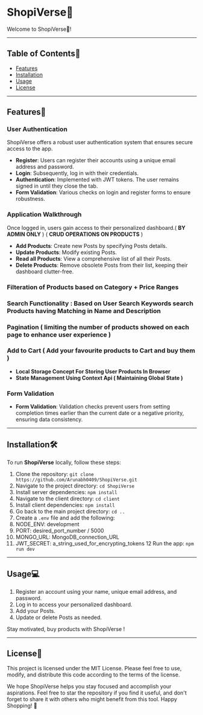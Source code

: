 # ShopiVerse🎯

Welcome to ShopiVerse🎯!

---
## Table of Contents📄

- [Features](#features)
- [Installation](#installation)
- [Usage](#usage)
- [License](#license)

---
## Features💫

### User Authentication

ShopiVerse offers a robust user authentication system that ensures secure access to the app.

- **Register**: Users can register their accounts using a unique email address and password.
- **Login**: Subsequently, log in with their credentials.
- **Authentication**: Implemented with JWT tokens. The user remains signed in until they close the tab.
- **Form Validation**: Various checks on login and register forms to ensure robustness.

### Application Walkthrough

Once logged in, users gain access to their personalized dashboard.( **BY ADMIN ONLY** ) ( **CRUD OPERATIONS ON PRODUCTS** ) 

- **Add Products**: Create new Posts by specifying Posts details.
- **Update Products**: Modify existing Posts.
- **Read all Products**: View a comprehensive list of all their Posts.
- **Delete Products**: Remove obsolete Posts from their list, keeping their dashboard clutter-free.

### Filteration of Products based on Category + Price Ranges 

### Search Functionality : Based on User Search Keywords search Products having Matching in Name and Description 

### Pagination ( limiting the number of products showed on each page to enhance user experience )

### Add to Cart ( Add your favourite products to Cart and buy them )
- **Local Storage Concept For Storing User Products In Browser**
- **State Management Using Context Api ( Maintaining Global State )**

### Form Validation

- **Form Validation**: Validation checks prevent users from setting completion times earlier than the current date or a negative priority, ensuring data consistency.

---

## Installation🛠️

To run **ShopiVerse** locally, follow these steps:

1. Clone the repository: `git clone https://github.com/Arunabh0409/ShopiVerse.git`
2. Navigate to the project directory: `cd ShopiVerse`
3. Install server dependencies: `npm install`
4. Navigate to the client directory: `cd client`
5. Install client dependencies: `npm install`
6. Go back to the main project directory: `cd ..`
7. Create a `.env` file and add the following:
8. NODE_ENV: development
9.  PORT: desired_port_number / 5000
10. MONGO_URL: MongoDB_connection_URL
11. JWT_SECRET: a_string_used_for_encrypting_tokens
12 Run the app: `npm run dev`

---

## Usage💻

1. Register an account using your name, unique email address, and password.
2. Log in to access your personalized dashboard.
3. Add your Posts.
4. Update or delete Posts as needed.

Stay motivated, buy products with ShopiVerse !

---

## License📄

This project is licensed under the MIT License. Please feel free to use, modify, and distribute this code according to the terms of the license.

We hope ShopiVerse helps you stay focused and accomplish your aspirations.
Feel free to star the repository if you find it useful, and don't forget to share it with others who might benefit from this tool.
Happy Shopping! 🎯



